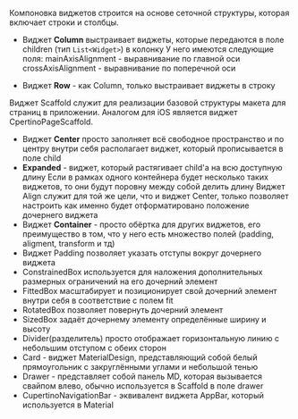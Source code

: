 Компоновка виджетов строится на основе сеточной структуры, которая включает строки и столбцы. 

- Виджет **Column** выстраивает виджеты, которые передаются в поле children (тип `List<Widget>`) в колонку
У него имеются следующие поля: 
mainAxisAlignment - выравнивание по главной оси
crossAxisAlignment - выравнивание по поперечной оси

- Виджет **Row** - как Column, только выстраивает виджеты в строку

Виджет Scaffold служит для реализации базовой структуры макета для страниц в приложении. Аналогом для iOS является виджет CpertinoPageScaffold. 

- Виджет **Center** просто заполняет всё свободное пространство и по центру внутри себя располагает виджет, который прописывается в поле child
- **Expanded** - виджет, который растягивает child'а на всю доступную длину
Если в рамках одного контейнера будет несколько таких виджетов, то они будут поровну между собой делить длину
Виджет Align служит для той же цели, что и виджет Center, только позволяет настроить как именно будет отформатировано положение дочернего виджета
- Виджет **Container** - просто обёртка для других виджетов, его преимущество в том, что у него есть множество полей (padding, aligment, transform и тд)
- Виджет Padding позволяет указать отступы вокруг дочернего виджета
- ConstrainedBox используется для наложения дополнительных размерных ограничений на его дочерний элемент
- FittedBox масштабирует и позиционирует свой дочерний элемент внутри себя в соответствие с полем fit
- RotatedBox позволяет повернуть дочерний элемент
- SizedBox задаёт дочернему элементу определённые ширину и высоту
- Divider(разделитель) просто отображает горизонтальную линию с небольшим отступом с обеих сторон
- Card - виджет MaterialDesign, представляющий собой белый прямоугольник с закруглёнными углами и небольшой тенью
- Drawer - представляет собой панель MD, которая вызывается свайпом влево, обычно используется в Scaffold в поле drawer
- CupertinoNavigationBar - эквивалент виджета AppBar, который используется в Material